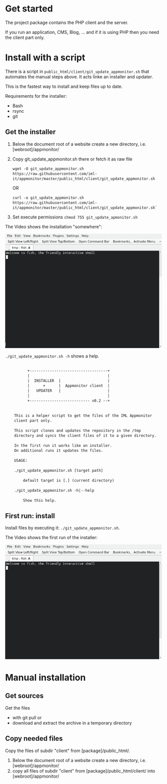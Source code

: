 # Get started #

The project package contains the PHP client and the server.

If you run an application, CMS, Blog, ... and if it is using PHP then you need the client part only.

# Install with a script #

There is a script in `public_html/client/git_update_appmonitor.sh` that automates the manual steps above.
It acts linke an installer and updater.

This is the fastest way to install and keep files up to date.

Requirements for the installer:

- Bash
- rsync
- git

## Get the installer ##

1) Below the document root of a website create a new directory, i.e. [webroot]/appmonitor/
2) Copy git_update_appmonitor.sh there or fetch it as raw file

    ```shell
    wget -O git_update_appmonitor.sh https://raw.githubusercontent.com/iml-it/appmonitor/master/public_html/client/git_update_appmonitor.sh
    ```

    OR

    ```shell
    curl -o git_update_appmonitor.sh https://raw.githubusercontent.com/iml-it/appmonitor/master/public_html/client/git_update_appmonitor.sh`
    ```

3) Set execute permissions `chmod 755 git_update_apmonitor.sh`

The Video shows the installation "somewhere":

![Get the installer](../images/tty_install_php_client.gif)

`./git_update_appmonitor.sh -h` shows a help.

```text

          +-----------------------------------+
          |                                   |
          |  INSTALLER  |                     |
          |      +      |  Appmonitor client  |
          |   UPDATER   |                     |
          |                                   |
          +--------------------------- v0.2 --+


    This is a helper script to get the files of the IML Appmonitor
    client part only.

    This script clones and updates the repository in the /tmp 
    directory and syncs the client files of it to a given directory.

    In the first run it works like an installer.
    On additional runs it updates the files.

    USAGE:

    ./git_update_appmonitor.sh [target path]

        default target is [.] (current directory)

    ./git_update_appmonitor.sh -h|--help

        Show this help.

```

## First run: install ##

Install files by executing it: `./git_update_appmonitor.sh`.

The Video shows the first run of the installer:

![Installation](../images/tty_install_php_client_run.gif)

# Manual installation #

## Get sources ##

Get the files

- with git pull or
- download and extract the archive in a temporary directory

## Copy needed files ##

Copy the files of subdir "client" from [package]/public_html/.

1) Below the document root of a website create a new directory, i.e. [webroot]/appmonitor/
2) copy all files of subdir "client" from [package]/public_html/client/ into [webroot]/appmonitor/
